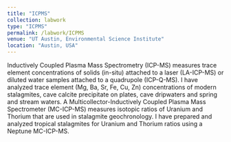 ```yaml
---
title: "ICPMS"
collection: labwork
type: "ICPMS"
permalink: /labwork/ICPMS
venue: "UT Austin, Environmental Science Institute"
location: "Austin, USA"
---
```


Inductively Coupled Plasma Mass Spectrometry (ICP-MS) measures trace element concentrations of solids (in-situ) attached to a laser (LA-ICP-MS) or diluted water samples attached to a quadrupole (ICP-Q-MS). I have analyzed trace element (Mg, Ba, Sr, Fe, Cu, Zn) concentrations of modern stalagmites, cave calcite precipitate on plates, cave dripwaters and spring and stream waters.
A Multicollector-Inductively Coupled Plasma Mass Spectrometer (MC-ICP-MS) measures isotopic ratios of Uranium and Thorium that are used in stalagmite geochronology. I have prepared and analyzed tropical stalagmites for Uranium and Thorium ratios using a Neptune MC-ICP-MS.
